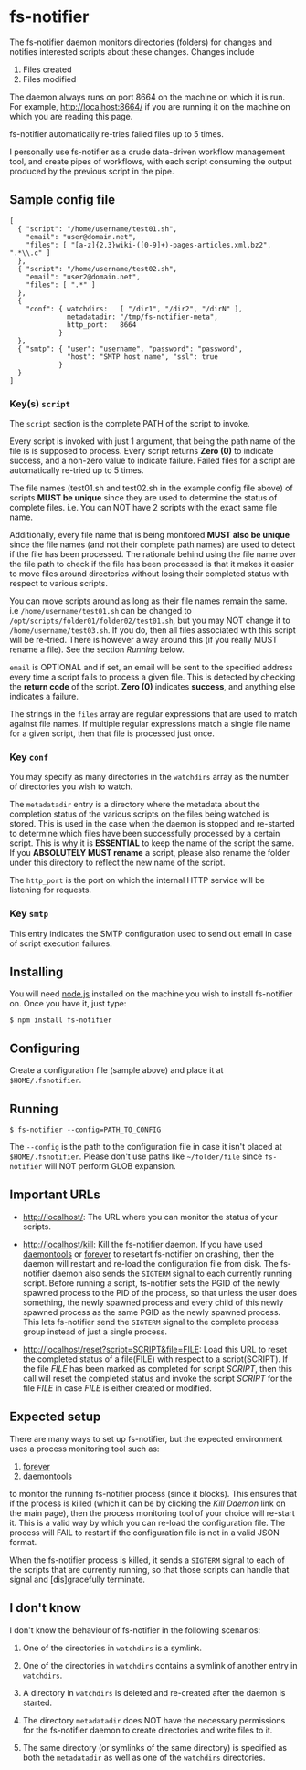 # fs-notifier

The fs-notifier daemon monitors directories (folders) for changes and
notifies interested scripts about these changes. Changes include

1. Files created
2. Files modified

The daemon always runs on port 8664 on the machine on which it is
run. For example, [http://localhost:8664/](http://localhost:8664/) if
you are running it on the machine on which you are reading this page.

fs-notifier automatically re-tries failed files up to 5 times.

I personally use fs-notifier as a crude data-driven workflow
management tool, and create pipes of workflows, with each script
consuming the output produced by the previous script in the pipe.


## Sample config file

```
[
  { "script": "/home/username/test01.sh",
    "email": "user@domain.net",
    "files": [ "[a-z]{2,3}wiki-([0-9]+)-pages-articles.xml.bz2", ".*\\.c" ]
  },
  { "script": "/home/username/test02.sh",
    "email": "user2@domain.net",
    "files": [ ".*" ]
  },
  {
    "conf": { watchdirs:   [ "/dir1", "/dir2", "/dirN" ],
              metadatadir: "/tmp/fs-notifier-meta",
              http_port:   8664
            }
  },
  { "smtp": { "user": "username", "password": "password",
              "host": "SMTP host name", "ssl": true
            }
  }
]
```

### Key(s) ```script```

The ```script``` section is the complete PATH of the script to invoke.

Every script is invoked with just 1 argument, that being the path name
of the file is is supposed to process. Every script returns **Zero
(0)** to indicate success, and a non-zero value to indicate
failure. Failed files for a script are automatically re-tried up to 5
times.

The file names (test01.sh and test02.sh in the example config file
above) of scripts **MUST be unique** since they are used to determine
the status of complete files. i.e. You can NOT have 2 scripts with the
exact same file name.

Additionally, every file name that is being monitored **MUST also be
unique** since the file names (and not their complete path names) are
used to detect if the file has been processed. The rationale behind
using the file name over the file path to check if the file has been
processed is that it makes it easier to move files around directories
without losing their completed status with respect to various scripts.

You can move scripts around as long as their file names remain the
same. i.e ```/home/username/test01.sh``` can be changed to
```/opt/scripts/folder01/folder02/test01.sh```, but you may NOT change
it to ```/home/username/test03.sh```. If you do, then all files
associated with this script will be re-tried. There is however a way
around this (if you really MUST rename a file). See the section
*Running* below.

```email``` is OPTIONAL and if set, an email will be sent to the
specified address every time a script fails to process a given
file. This is detected by checking the **return code** of the
script. **Zero (0)** indicates **success**, and anything else
indicates a failure.

The strings in the ```files``` array are regular expressions that are
used to match against file names. If multiple regular expressions
match a single file name for a given script, then that file is
processed just once.

### Key ```conf```

You may specify as many directories in the ```watchdirs``` array as
the number of directories you wish to watch.

The ```metadatadir``` entry is a directory where the metadata about
the completion status of the various scripts on the files being
watched is stored. This is used in the case when the daemon is stopped
and re-started to determine which files have been successfully
processed by a certain script. This is why it is **ESSENTIAL** to keep
the name of the script the same. If you **ABSOLUTELY MUST rename** a
script, please also rename the folder under this directory to reflect
the new name of the script.

The ```http_port``` is the port on which the internal HTTP service
will be listening for requests.

### Key ```smtp```

This entry indicates the SMTP configuration used to send out email in
case of script execution failures.


## Installing

You will need [node.js](http://nodejs.org/) installed on the machine
you wish to install fs-notifier on. Once you have it, just type:

```$ npm install fs-notifier```

## Configuring

Create a configuration file (sample above) and place it at ```$HOME/.fsnotifier```.


## Running

```
$ fs-notifier --config=PATH_TO_CONFIG
```

The ```--config``` is the path to the configuration file in case it
isn't placed at ```$HOME/.fsnotifier```. Please don't use paths like
```~/folder/file``` since ```fs-notifier``` will NOT perform GLOB
expansion.

## Important URLs

* [http://localhost/](http://localhost/): The URL where you can
  monitor the status of your scripts.

* [http://localhost/kill](http://localhost/kill): Kill the fs-notifier
  daemon. If you have used
  [daemontools](http://cr.yp.to/daemontools.html) or
  [forever](https://github.com/nodejitsu/forever) to resetart
  fs-notifier on crashing, then the daemon will restart and re-load
  the configuration file from disk. The fs-notifier daemon also sends
  the ```SIGTERM``` signal to each currently running script. Before
  running a script, fs-notifier sets the PGID of the newly spawned
  process to the PID of the process, so that unless the user does
  something, the newly spawned process and every child of this newly
  spawned process as the same PGID as the newly spawned process. This
  lets fs-notifier send the ```SIGTERM``` signal to the complete
  process group instead of just a single process.

* [http://localhost/reset?script=SCRIPT&file=FILE](http://localhost/reset?script=SCRIPT&file=FILE):
  Load this URL to reset the completed status of a file(FILE) with
  respect to a script(SCRIPT). If the file *FILE* has been marked as
  completed for script *SCRIPT*, then this call will reset the
  completed status and invoke the script *SCRIPT* for the file *FILE*
  in case *FILE* is either created or modified.


## Expected setup

There are many ways to set up fs-notifier, but the expected
environment uses a process monitoring tool such as:

1. [forever](https://github.com/nodejitsu/forever)
2. [daemontools](http://cr.yp.to/daemontools.html)

to monitor the running fs-notifier process (since it blocks). This
ensures that if the process is killed (which it can be by clicking the
*Kill Daemon* link on the main page), then the process monitoring tool
of your choice will re-start it. This is a valid way by which you can
re-load the configuration file. The process will FAIL to restart if
the configuration file is not in a valid JSON format.

When the fs-notifier process is killed, it sends a ```SIGTERM```
signal to each of the scripts that are currently running, so that
those scripts can handle that signal and [dis]gracefully terminate.


## I don't know

I don't know the behaviour of fs-notifier in the following scenarios:

1. One of the directories in ```watchdirs``` is a symlink.

2. One of the directories in ```watchdirs``` contains a symlink of
another entry in ```watchdirs```.

3. A directory in ```watchdirs``` is deleted and re-created after the
daemon is started.

4. The directory ```metadatadir``` does NOT have the necessary
permissions for the fs-notifier daemon to create directories and write
files to it.

5. The same directory (or symlinks of the same directory) is specified
as both the ```metadatadir``` as well as one of the ```watchdirs```
directories.
